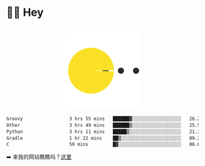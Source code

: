 
# 👋🏻 Hey
<div align="center">
	<br>
	<img src="https://raw.githubusercontent.com/Aniket965/Aniket965/master/pacman.svg?sanitize=true" width="200" height="200">
	<br>
</div>

<!--START_SECTION:waka-->

```txt
Groovy                 3 hrs 55 mins   ██████▓░░░░░░░░░░░░░░░░░░   26.20 %
Other                  3 hrs 49 mins   ██████▒░░░░░░░░░░░░░░░░░░   25.55 %
Python                 3 hrs 11 mins   █████▒░░░░░░░░░░░░░░░░░░░   21.33 %
Gradle                 1 hr 22 mins    ██▒░░░░░░░░░░░░░░░░░░░░░░   09.21 %
C                      59 mins         █▓░░░░░░░░░░░░░░░░░░░░░░░   06.65 %
```

<!--END_SECTION:waka-->

 ➡️  来我的网站瞧瞧吗？[这里](https://www.shaolongfei.com)
